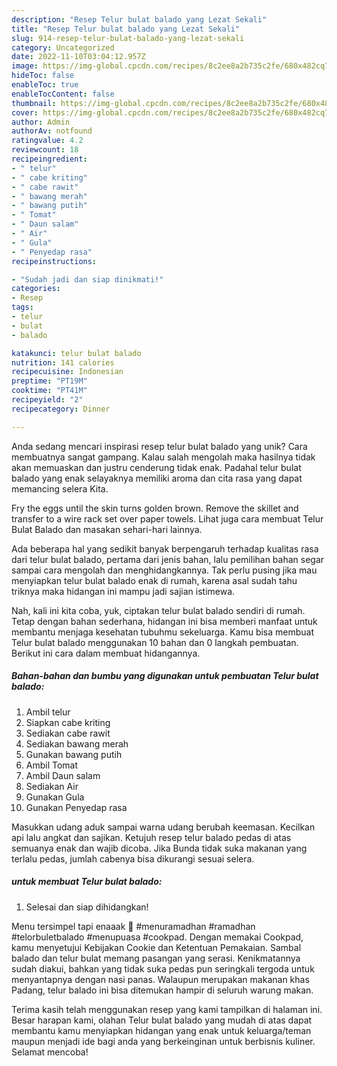 ```yaml
---
description: "Resep Telur bulat balado yang Lezat Sekali"
title: "Resep Telur bulat balado yang Lezat Sekali"
slug: 914-resep-telur-bulat-balado-yang-lezat-sekali
category: Uncategorized
date: 2022-11-10T03:04:12.957Z
image: https://img-global.cpcdn.com/recipes/8c2ee8a2b735c2fe/680x482cq70/telur-bulat-balado-foto-resep-utama.jpg
hideToc: false
enableToc: true
enableTocContent: false
thumbnail: https://img-global.cpcdn.com/recipes/8c2ee8a2b735c2fe/680x482cq70/telur-bulat-balado-foto-resep-utama.jpg
cover: https://img-global.cpcdn.com/recipes/8c2ee8a2b735c2fe/680x482cq70/telur-bulat-balado-foto-resep-utama.jpg
author: Admin
authorAv: notfound
ratingvalue: 4.2
reviewcount: 18
recipeingredient:
- " telur"
- " cabe kriting"
- " cabe rawit"
- " bawang merah"
- " bawang putih"
- " Tomat"
- " Daun salam"
- " Air"
- " Gula"
- " Penyedap rasa"
recipeinstructions:

- "Sudah jadi dan siap dinikmati!"
categories:
- Resep
tags:
- telur
- bulat
- balado

katakunci: telur bulat balado 
nutrition: 141 calories
recipecuisine: Indonesian
preptime: "PT19M"
cooktime: "PT41M"
recipeyield: "2"
recipecategory: Dinner

---
```





Anda sedang mencari inspirasi resep telur bulat balado yang unik? Cara membuatnya sangat gampang. Kalau salah mengolah maka hasilnya tidak akan memuaskan dan justru cenderung tidak enak. Padahal telur bulat balado yang enak selayaknya memiliki aroma dan cita rasa yang dapat memancing selera Kita.





Fry the eggs until the skin turns golden brown. Remove the skillet and transfer to a wire rack set over paper towels. Lihat juga cara membuat Telur Bulat Balado dan masakan sehari-hari lainnya.

Ada beberapa hal yang sedikit banyak berpengaruh terhadap kualitas rasa dari telur bulat balado, pertama dari jenis bahan, lalu pemilihan bahan segar sampai cara mengolah dan menghidangkannya. Tak perlu pusing jika mau menyiapkan telur bulat balado enak di rumah, karena asal sudah tahu triknya maka hidangan ini mampu jadi sajian istimewa.






Nah, kali ini kita coba, yuk, ciptakan telur bulat balado sendiri di rumah. Tetap dengan bahan sederhana, hidangan ini bisa memberi manfaat untuk membantu menjaga kesehatan tubuhmu sekeluarga. Kamu bisa membuat Telur bulat balado menggunakan 10 bahan dan 0 langkah pembuatan. Berikut ini cara dalam membuat hidangannya.

<!--inarticleads1-->

##### Bahan-bahan dan bumbu yang digunakan untuk pembuatan Telur bulat balado:

1. Ambil  telur
1. Siapkan  cabe kriting
1. Sediakan  cabe rawit
1. Sediakan  bawang merah
1. Gunakan  bawang putih
1. Ambil  Tomat
1. Ambil  Daun salam
1. Sediakan  Air
1. Gunakan  Gula
1. Gunakan  Penyedap rasa


Masukkan udang aduk sampai warna udang berubah keemasan. Kecilkan api lalu angkat dan sajikan. Ketujuh resep telur balado pedas di atas semuanya enak dan wajib dicoba. Jika Bunda tidak suka makanan yang terlalu pedas, jumlah cabenya bisa dikurangi sesuai selera. 

<!--inarticleads2-->

#####  untuk membuat Telur bulat balado:


1. Selesai dan siap dihidangkan!

Menu tersimpel tapi enaaak 🥰 #menuramadhan #ramadhan #telorbuletbalado #menupuasa #cookpad. Dengan memakai Cookpad, kamu menyetujui Kebijakan Cookie dan Ketentuan Pemakaian. Sambal balado dan telur bulat memang pasangan yang serasi. Kenikmatannya sudah diakui, bahkan yang tidak suka pedas pun seringkali tergoda untuk menyantapnya dengan nasi panas. Walaupun merupakan makanan khas Padang, telur balado ini bisa ditemukan hampir di seluruh warung makan. 

Terima kasih telah menggunakan resep yang kami tampilkan di halaman ini. Besar harapan kami, olahan Telur bulat balado yang mudah di atas dapat membantu kamu menyiapkan hidangan yang enak untuk keluarga/teman maupun menjadi ide bagi anda yang berkeinginan untuk berbisnis kuliner. Selamat mencoba!
